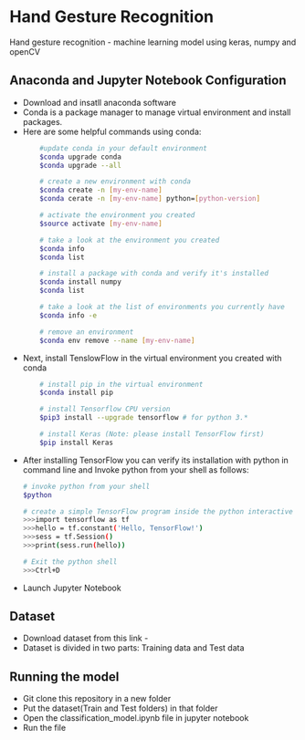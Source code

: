 # Hand Gesture Recognition
Hand gesture recognition - machine learning model using keras, numpy and openCV

## Anaconda and Jupyter Notebook Configuration
* Download and insatll anaconda software
* Conda is a package manager to manage virtual environment and install packages.
* Here are some helpful commands using conda:
    ```bash
        #update conda in your default environment
        $conda upgrade conda
        $conda upgrade --all

        # create a new environment with conda
        $conda create -n [my-env-name]
        $conda cerate -n [my-env-name] python=[python-version]

        # activate the environment you created
        $source activate [my-env-name]

        # take a look at the environment you created
        $conda info
        $conda list

        # install a package with conda and verify it's installed
        $conda install numpy
        $conda list

        # take a look at the list of environments you currently have
        $conda info -e

        # remove an environment
        $conda env remove --name [my-env-name]
    ```
* Next, install TenslowFlow in the virtual environment you created with conda
    ```bash
        # install pip in the virtual environment
        $conda install pip

        # install Tensorflow CPU version
        $pip3 install --upgrade tensorflow # for python 3.*

        # install Keras (Note: please install TensorFlow first)
        $pip install Keras
    ```
* After installing TensorFlow you can verify its installation with python in command line and Invoke python from your shell as follows:
    ```bash
    # invoke python from your shell
    $python

    # create a simple TensorFlow program inside the python interactive shell
    >>>import tensorflow as tf
    >>>hello = tf.constant('Hello, TensorFlow!')
    >>>sess = tf.Session()
    >>>print(sess.run(hello))

    # Exit the python shell
    >>>Ctrl+D
    ```
 * Launch Jupyter Notebook   

## Dataset
* Download dataset from this link -
* Dataset is divided in two parts: Training data and Test data

## Running the model
* Git clone this repository in a new folder
* Put the dataset(Train and Test folders) in that folder
* Open the classification_model.ipynb file in jupyter notebook
* Run the file
